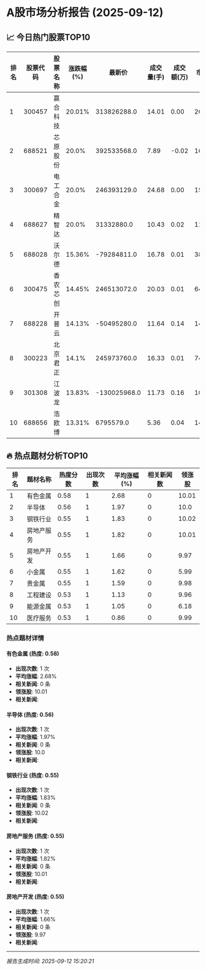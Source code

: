 # A股市场分析报告 (2025-09-12)

## 📈 今日热门股票TOP10

| 排名 | 股票代码 | 股票名称 | 涨跌幅(%) | 最新价 | 成交量(手) | 成交额(万) | 市盈率 | 市值(亿) |
|------|----------|----------|-----------|--------|------------|------------|--------|----------|
| 1 | 300457 | 赢合科技 | 20.01% | 313826288.0 | 14.01 | 0.00 | 26.86 | -0.00 |
| 2 | 688521 | 芯原股份 | 20.0% | 392533568.0 | 7.89 | -0.02 | 165.0 | -0.00 |
| 3 | 300697 | 电工合金 | 20.0% | 246393129.0 | 24.68 | 0.00 | 15.4 | 0.00 |
| 4 | 688627 | 精智达 | 20.0% | 31332880.0 | 10.43 | 0.02 | 111.71 | -0.00 |
| 5 | 688028 | 沃尔德 | 15.36% | -79284811.0 | 16.78 | 0.01 | 38.01 | -0.00 |
| 6 | 300475 | 香农芯创 | 14.45% | 246513072.0 | 20.03 | 0.01 | 64.32 | 0.00 |
| 7 | 688228 | 开普云 | 14.13% | -50495280.0 | 11.64 | 0.14 | 145.0 | 0.00 |
| 8 | 300223 | 北京君正 | 14.1% | 245973760.0 | 16.33 | 0.01 | 74.0 | 0.00 |
| 9 | 301308 | 江波龙 | 13.83% | -130025968.0 | 11.73 | 0.16 | 100.03 | -0.00 |
| 10 | 688656 | 浩欧博 | 13.31% | 6795579.0 | 5.36 | 0.04 | 140.25 | -0.00 |

## 🔥 热点题材分析TOP10

| 排名 | 题材名称 | 热度分数 | 出现次数 | 平均涨幅(%) | 相关新闻数 | 领涨股 |
|------|----------|----------|----------|-------------|------------|--------|
| 1 | 有色金属 | 0.58 | 1 | 2.68 | 0 | 10.01 |
| 2 | 半导体 | 0.56 | 1 | 1.97 | 0 | 10.0 |
| 3 | 钢铁行业 | 0.55 | 1 | 1.83 | 0 | 10.02 |
| 4 | 房地产服务 | 0.55 | 1 | 1.82 | 0 | 10.01 |
| 5 | 房地产开发 | 0.55 | 1 | 1.66 | 0 | 9.97 |
| 6 | 小金属 | 0.55 | 1 | 1.62 | 0 | 5.99 |
| 7 | 贵金属 | 0.55 | 1 | 1.59 | 0 | 9.98 |
| 8 | 工程建设 | 0.53 | 1 | 1.13 | 0 | 9.96 |
| 9 | 能源金属 | 0.53 | 1 | 1.05 | 0 | 6.18 |
| 10 | 医疗服务 | 0.53 | 1 | 0.86 | 0 | 9.99 |

### 热点题材详情


#### 有色金属 (热度: 0.58)
- **出现次数**: 1 次
- **平均涨幅**: 2.68%
- **相关新闻**: 0 条
- **领涨股**: 10.01
- **相关新闻**:

#### 半导体 (热度: 0.56)
- **出现次数**: 1 次
- **平均涨幅**: 1.97%
- **相关新闻**: 0 条
- **领涨股**: 10.0
- **相关新闻**:

#### 钢铁行业 (热度: 0.55)
- **出现次数**: 1 次
- **平均涨幅**: 1.83%
- **相关新闻**: 0 条
- **领涨股**: 10.02
- **相关新闻**:

#### 房地产服务 (热度: 0.55)
- **出现次数**: 1 次
- **平均涨幅**: 1.82%
- **相关新闻**: 0 条
- **领涨股**: 10.01
- **相关新闻**:

#### 房地产开发 (热度: 0.55)
- **出现次数**: 1 次
- **平均涨幅**: 1.66%
- **相关新闻**: 0 条
- **领涨股**: 9.97
- **相关新闻**:

---
*报告生成时间: 2025-09-12 15:20:21*
